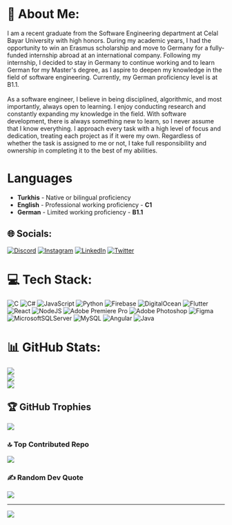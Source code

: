 # 💫 About Me:
I am a recent graduate from the Software Engineering department at Celal Bayar University with high honors. During my academic years, I had the opportunity to win an Erasmus scholarship and move to Germany for a fully-funded internship abroad at an international company. Following my internship, I decided to stay in Germany to continue working and to learn German for my Master's degree, as I aspire to deepen my knowledge in the field of software engineering. Currently, my German proficiency level is at B1.1.<br><br>As a software engineer, I believe in being disciplined, algorithmic, and most importantly, always open to learning. I enjoy conducting research and constantly expanding my knowledge in the field. With software development, there is always something new to learn, so I never assume that I know everything. I approach every task with a high level of focus and dedication, treating each project as if it were my own. Regardless of whether the task is assigned to me or not, I take full responsibility and ownership in completing it to the best of my abilities.

# Languages
* **Turkhis** - Native or bilingual proficiency
* **English** - Professional working proficiency - **C1**
* **German** - Limited working proficiency - **B1.1**

## 🌐 Socials:
[![Discord](https://img.shields.io/badge/Discord-%237289DA.svg?logo=discord&logoColor=white)](https://discord.gg/TheSophie#5344) [![Instagram](https://img.shields.io/badge/Instagram-%23E4405F.svg?logo=Instagram&logoColor=white)](https://instagram.com/hsnsofioglu) [![LinkedIn](https://img.shields.io/badge/LinkedIn-%230077B5.svg?logo=linkedin&logoColor=white)](https://linkedin.com/in/hasansofioglu) [![Twitter](https://img.shields.io/badge/Twitter-%231DA1F2.svg?logo=Twitter&logoColor=white)](https://twitter.com/TheSophieSon) 

# 💻 Tech Stack:
![C](https://img.shields.io/badge/c-%2300599C.svg?style=flat&logo=c&logoColor=white) ![C#](https://img.shields.io/badge/c%23-%23239120.svg?style=flat&logo=c-sharp&logoColor=white) ![JavaScript](https://img.shields.io/badge/javascript-%23323330.svg?style=flat&logo=javascript&logoColor=%23F7DF1E) ![Python](https://img.shields.io/badge/python-3670A0?style=flat&logo=python&logoColor=ffdd54) ![Firebase](https://img.shields.io/badge/firebase-%23039BE5.svg?style=flat&logo=firebase) ![DigitalOcean](https://img.shields.io/badge/DigitalOcean-%230167ff.svg?style=flat&logo=digitalOcean&logoColor=white) ![Flutter](https://img.shields.io/badge/Flutter-%2302569B.svg?style=flat&logo=Flutter&logoColor=white) ![React](https://img.shields.io/badge/react-%2320232a.svg?style=flat&logo=react&logoColor=%2361DAFB) ![NodeJS](https://img.shields.io/badge/node.js-6DA55F?style=flat&logo=node.js&logoColor=white) ![Adobe Premiere Pro](https://img.shields.io/badge/Adobe%20Premiere%20Pro-9999FF.svg?style=flat&logo=Adobe%20Premiere%20Pro&logoColor=white) ![Adobe Photoshop](https://img.shields.io/badge/adobephotoshop-%2331A8FF.svg?style=flat&logo=adobephotoshop&logoColor=white) 	![Figma](https://img.shields.io/badge/figma-%23F24E1E.svg?style=flat&logo=figma&logoColor=white) ![MicrosoftSQLServer](https://img.shields.io/badge/Microsoft%20SQL%20Sever-CC2927?style=flat&logo=microsoft%20sql%20server&logoColor=white) ![MySQL](https://img.shields.io/badge/mysql-%2300f.svg?style=flat&logo=mysql&logoColor=white) ![Angular](https://img.shields.io/badge/angular-%23DD0031.svg?style=flat&logo=angular&logoColor=white) ![Java](https://img.shields.io/badge/java-%23ED8B00.svg?style=flat&logo=java&logoColor=white)
# 📊 GitHub Stats:
![](https://github-readme-stats.vercel.app/api?username=HasanSofioglu&theme=dark&hide_border=false&include_all_commits=false&count_private=false)<br/>
![](https://github-readme-streak-stats.herokuapp.com/?user=HasanSofioglu&theme=dark&hide_border=false)<br/>
![](https://github-readme-stats.vercel.app/api/top-langs/?username=HasanSofioglu&theme=dark&hide_border=false&include_all_commits=false&count_private=false&layout=compact)

## 🏆 GitHub Trophies
![](https://github-profile-trophy.vercel.app/?username=HasanSofioglu&theme=darkhub&no-frame=false&no-bg=true&margin-w=4)

### 🔝 Top Contributed Repo
![](https://github-contributor-stats.vercel.app/api?username=HasanSofioglu&limit=5&theme=dark&combine_all_yearly_contributions=true)


### ✍️ Random Dev Quote
![](https://quotes-github-readme.vercel.app/api?type=horizontal&theme=radical)

---
[![](https://visitcount.itsvg.in/api?id=HasanSofioglu&icon=0&color=0)](https://visitcount.itsvg.in)

<!-- Proudly created with GPRM ( https://gprm.itsvg.in ) -->
